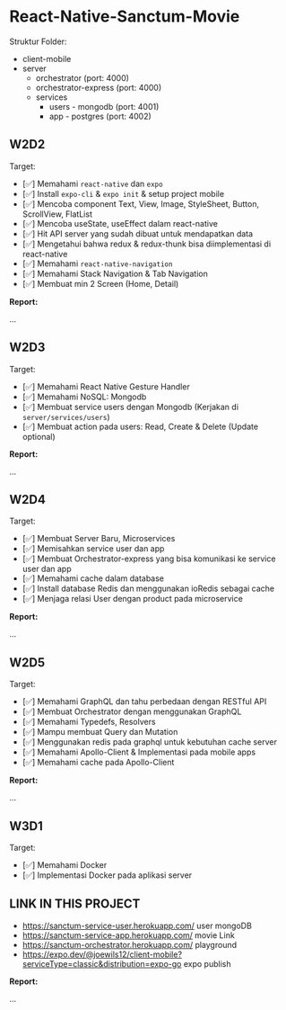 # React-Native-Sanctum-Movie


Struktur Folder:

- client-mobile
- server
  - orchestrator (port: 4000)
  - orchestrator-express (port: 4000)
  - services
    - users - mongodb (port: 4001)
    - app - postgres (port: 4002)

## W2D2

Target:

- [✅] Memahami `react-native` dan `expo`
- [✅] Install `expo-cli` & `expo init` & setup project mobile
- [✅] Mencoba component Text, View, Image, StyleSheet, Button, ScrollView, FlatList
- [✅] Mencoba useState, useEffect dalam react-native
- [✅] Hit API server yang sudah dibuat untuk mendapatkan data
- [✅] Mengetahui bahwa redux & redux-thunk bisa diimplementasi di react-native
- [✅] Memahami `react-native-navigation`
- [✅] Memahami Stack Navigation & Tab Navigation
- [✅] Membuat min 2 Screen (Home, Detail)

**Report:**

...

## W2D3

Target:

- [✅] Memahami React Native Gesture Handler
- [✅] Memahami NoSQL: Mongodb
- [✅] Membuat service users dengan Mongodb (Kerjakan di `server/services/users`)
- [✅] Membuat action pada users: Read, Create & Delete (Update optional)

**Report:**

...

## W2D4

Target:

- [✅] Membuat Server Baru, Microservices
- [✅] Memisahkan service user dan app
- [✅] Membuat Orchestrator-express yang bisa komunikasi ke service user dan app
- [✅] Memahami cache dalam database
- [✅] Install database Redis dan menggunakan ioRedis sebagai cache
- [✅] Menjaga relasi User dengan product pada microservice

**Report:**

...

## W2D5

Target:

- [✅] Memahami GraphQL dan tahu perbedaan dengan RESTful API
- [✅] Membuat Orchestrator dengan menggunakan GraphQL
- [✅] Memahami Typedefs, Resolvers
- [✅] Mampu membuat Query dan Mutation
- [✅] Menggunakan redis pada graphql untuk kebutuhan cache server
- [✅] Memahami Apollo-Client & Implementasi pada mobile apps
- [✅] Memahami cache pada Apollo-Client

**Report:**

...

## W3D1

Target:

- [✅] Memahami Docker
- [✅] Implementasi Docker pada aplikasi server


## LINK IN THIS PROJECT
- https://sanctum-service-user.herokuapp.com/   user mongoDB
- https://sanctum-service-app.herokuapp.com/   movie Link
- https://sanctum-orchestrator.herokuapp.com/  playground
- https://expo.dev/@joewils12/client-mobile?serviceType=classic&distribution=expo-go  expo publish

**Report:**

...
